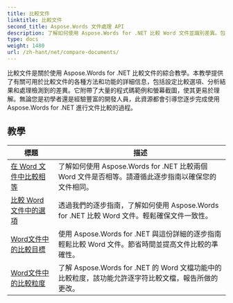 ```yaml
---
title: 比較文件
linktitle: 比較文件
second_title: Aspose.Words 文件處理 API
description: 了解如何使用 Aspose.Words for .NET 比較 Word 文件並識別差異。包括指南和實際範例。
type: docs
weight: 1480
url: /zh-hant/net/compare-documents/
---
```


比較文件是關於使用 Aspose.Words for .NET 比較文件的綜合教學。本教學提供了有關可用於比較文件的各種方法和功能的詳細信息，包括設定比較選項、分析結果和處理檢測到的差異。它附帶了大量的程式碼範例和螢幕截圖，使其更易於理解。無論您是初學者還是經驗豐富的開發人員，此資源都會引導您逐步完成使用 Aspose.Words for .NET 進行文件比較的過程。

 ## 教學
| 標題 | 描述 |
| --- | --- |
| [在 Word 文件中比較相等](./compare-for-equal/) | 了解如何使用 Aspose.Words for .NET 比較兩個 Word 文件是否相等。請遵循此逐步指南以確保您的文件相同。 |
| [比較 Word 文件中的選項](./compare-options/) | 透過我們的逐步指南，了解如何使用 Aspose.Words for .NET 比較 Word 文件。輕鬆確保文件一致性。 |
| [Word文件中的比較目標](./comparison-target/) | 使用 Aspose.Words for .NET 與這份詳細的逐步指南輕鬆比較 Word 文件。節省時間並提高文件比較的準確性。 |
| [Word文件中的比較粒度](./comparison-granularity/) | 了解 Aspose.Words for .NET 的 Word 文檔功能中的比較粒度，該功能允許逐字符比較文檔，報告所做的更改。 |